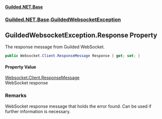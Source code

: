 
#### [Guilded.NET.Base](Guilded_NET_Base 'Guilded.NET.Base')
### [Guilded.NET.Base](Guilded_NET_Base#Guilded_NET_Base 'Guilded.NET.Base').[GuildedWebsocketException](GuildedWebsocketException 'Guilded.NET.Base.GuildedWebsocketException')
## GuildedWebsocketException.Response Property

The response message from Guilded WebSocket.
```csharp
public Websocket.Client.ResponseMessage Response { get; set; }
```


#### Property Value
[Websocket.Client.ResponseMessage](https://docs.microsoft.com/en-us/dotnet/api/Websocket.Client.ResponseMessage 'Websocket.Client.ResponseMessage')  
WebSocket response

### Remarks
  
WebSocket response message that holds the error found. Can be used if further information is necessary.